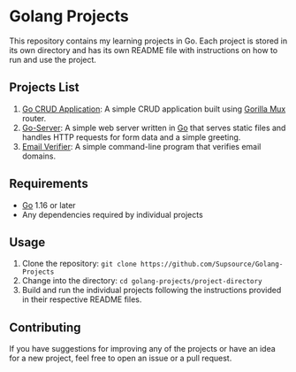 # Golang Projects
This repository contains my learning projects in Go. Each project is stored in its own directory and has its own README file with instructions on how to run and use the project.
## Projects List
1. [Go CRUD Application](https://github.com/Supsource/Golang-Projects/tree/main/CRUD-Movies-App): A simple CRUD application built using [Gorilla Mux](https://github.com/gorilla/mux) router.
2. [Go-Server](https://github.com/Supsource/Golang-Projects/tree/main/Go-Server): A simple web server written in [Go](https://go.dev/) that serves static files and handles HTTP requests for form data and a simple greeting.
3. [Email Verifier](https://github.com/Supsource/Golang-Projects/tree/main/email-verifier): A simple command-line program that verifies email domains.

## Requirements
* [Go](https://go.dev/) 1.16 or later
* Any dependencies required by individual projects

## Usage
1. Clone the repository: `git clone https://github.com/Supsource/Golang-Projects`
2. Change into the directory: `cd golang-projects/project-directory`
3. Build and run the individual projects following the instructions provided in their respective README files.

## Contributing
If you have suggestions for improving any of the projects or have an idea for a new project, feel free to open an issue or a pull request.

